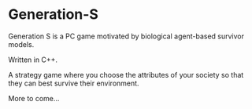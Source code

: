# Generation-S

Generation S is a PC game motivated by biological agent-based survivor models.

Written in C++.

A strategy game where you choose the attributes of your society so that they can best survive their environment.

More to come...
